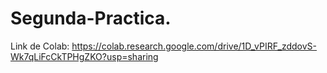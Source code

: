 # Segunda-Practica.
Link de Colab: https://colab.research.google.com/drive/1D_vPIRF_zddovS-Wk7qLiFcCkTPHgZKO?usp=sharing 
